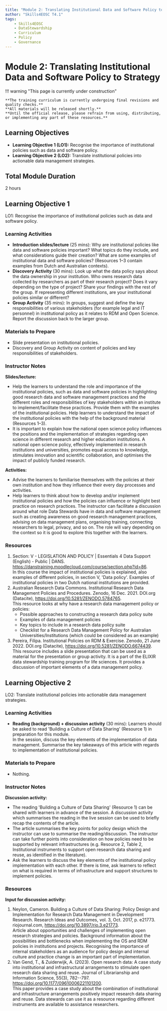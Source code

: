 ```yaml
---
title: "Module 2: Translating Institutional Data and Software Policy to Strategy"
author: "Skills4EOSC T4.1"
tags:
    - Skills4EOSC
    - DataStewardship
    - Curriculum
    - Policy
    - Governance
---
```


# Module 2: Translating Institutional Data and Software Policy to Strategy


!!! warning "This page is currently under construction"

    **The training curriculum is currently undergoing final revisions and quality checks.**
    **All materials will be released shortly.**
    **Until the official release, please refrain from using, distributing, or implementing any part of these resources.**


## Learning Objectives

- **Learning Objective 1 (LO1):** Recognise the importance of institutional policies such as data and software policy.
- **Learning Objective 2 (LO2):** Translate institutional policies into actionable data management strategies.


## Total Module Duration

2 hours


## Learning Objective 1

LO1: Recognise the importance of institutional policies such as data and software policy.


### Learning Activities

- **Introduction slides/lecture** (25&nbsp;mins): Why are institutional policies like data and software policies important? What topics do they include, and what considerations guide their creation? What are some examples of institutional data and software policies? (Resources&nbsp;1&ndash;3 contain examples from Dutch and Australian contexts).
- **Discovery Activity** (30&nbsp;mins): Look up what the data policy says about the data ownership in your institution. Who owns research data collected by researchers as part of their research project? Does it vary depending on the type of project? Share your findings with the rest of the group. If representing different institutions, are your institutional policies similar or different?
- **Group Activity** (35&nbsp;mins): In groups, suggest and define the key responsibilities of various stakeholders (for example legal and IT personnel) in institutional policy as it relates to RDM and Open Science. Report the discussion back to the larger group.


### Materials to Prepare

- Slide presentation on institutional policies.
- Discovery and Group Activity on content of policies and key responsibilities of stakeholders.


### Instructor Notes

**Slides/lecture:**

- Help the learners to understand the role and importance of the institutional policies, such as data and software policies in highlighting good research data and software management practices and the different roles and responsibilities of key stakeholders within an institute to implement/facilitate these practices. Provide them with the examples of the institutional policies. Help learners to understand the impact of the institutional policies with the help of the background material (Resources&nbsp;1&ndash;3).
- It is important to explain how the national open science policy influences the positions and the implementation of strategies regarding open science in different research and higher education institutions. A national open science policy, effectively implemented in research institutions and universities, promotes equal access to knowledge, stimulates innovation and scientific collaboration, and optimises the impact of publicly funded research.

**Activities:**

- Advise the learners to familiarise themselves with the policies at their own institution and how they influence their every day processes and activities.
- Help learners to think about how to develop and/or implement institutional policies and how the policies can influence or highlight best practice on research practices. The instructor can facilitate a discussion around what role Data Stewards have in data and software management such as creating awareness on good research management practices, advising on data management plans, organising training, connecting researchers to legal, privacy, and so on. The role will vary depending on the context so it is good to explore this together with the learners.


### Resources

1. Section: V - LEGISLATION AND POLICY | Essentials 4 Data Support (English) - Public | DANS. <https://danstraining.moodlecloud.com/course/section.php?id=86>.  
   In this course the impact of institutional policies is explained, also examples of different policies, in section V, 'Data policy'. Examples of institutional policies in two Dutch national institutions are provided.
2. Australian Research Data Commons. Institutional Research Data Management Policies and Procedures. Zenodo, 16 Dec. 2021. DOI.org (Datacite), <https://doi.org/10.5281/ZENODO.5784765>.  
   This resource looks at why have a research data management policy or policies:
    - Possible approaches to constructing a research data policy suite
    - Examples of data management policies
    - Key topics to include in a research data policy suite
    - Checklist for a Research Data Management Policy for Australian Universities/Institutions (which could be considered as an example)
3. Pereira, Filipa. Institutional Policies on RDM &amp; Exercise. Zenodo, 21 June 2022. DOI.org (Datacite), <https://doi.org/10.5281/ZENODO.6674439>.  
   This resource includes a slide presentation that can be used as a material for the presentation or group activity. It is a part of the ELIXIR data stewardship training program for life sciences. It provides a discussion of important elements of a data management policy.



## Learning Objective 2

LO2: Translate institutional policies into actionable data management strategies.


### Learning Activities

- **Reading (background) + discussion activity** (30&nbsp;mins): Learners should be asked to read 'Building a Culture of Data Sharing' (Resource&nbsp;1) in preparation for this module.  
  In the session, discuss the key elements of the implementation of data management. Summarise the key takeaways of this article with regards to implementation of institutional policies.


### Materials to Prepare

- Nothing.


### Instructor Notes

**Discussion activity:**

- The reading 'Building a Culture of Data Sharing' (Resource&nbsp;1) can be shared with learners in advance of the session. A discussion activity which summarises the reading in the live session can be used to briefly recap the contents of the article.
- The article summarises the key points for policy design which the instructor can use to summarise the reading/discussion. The instructor can take further points into consideration on how policies need to be supported by relevant infrastructures (e.g. Resource&nbsp;2, Table&nbsp;2, Institutional instruments to support open research data sharing and reuse, as identified in the literature).
- Ask the learners to discuss the key elements of the institutional policy implementation with each other. If there is time, ask learners to reflect on what is required in terms of infrastructure and support structures to implement policies.


### Resources

**Input for discussion activity:**

1. Neylon, Cameron. Building a Culture of Data Sharing: Policy Design and Implementation for Research Data Management in Development Research. Research Ideas and Outcomes, vol. 3, Oct. 2017, p. e21773. riojournal.com, <https://doi.org/10.3897/rio.3.e21773>.  
   Article about opportunities and challenges of implementing open research strategies and policies. Background information about the possibilities and bottlenecks when implementing the OS and RDM policies in institutions and projects. Recognising the importance of internal stakeholders as an audience for policy design and internal culture and practice change is an important part of implementation.
2. Van Gend, T., & Zuiderwijk, A. (2023). Open research data: A case study into institutional and infrastructural arrangements to stimulate open research data sharing and reuse. Journal of Librarianship and Information Science, 55(3), 782--797. <https://doi.org/10.1177/09610006221101200>.  
   This paper provides a case study about the combination of institutional and infrastructure arrangements positively impact research data sharing and reuse. Data stewards can use it as a resource regarding different instruments are available to assistance researchers.
